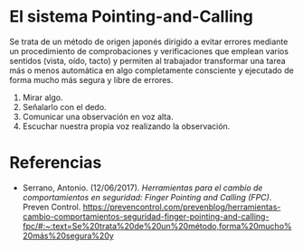 # El sistema Pointing-and-Calling
Se trata de un método de origen japonés dirigido a evitar errores mediante un procedimiento de comprobaciones y verificaciones que emplean varios sentidos (vista, oído, tacto) y permiten al trabajador transformar una tarea más o menos automática en algo completamente consciente y ejecutado de forma mucho más segura y libre de errores.

1. Mirar algo.
2. Señalarlo con el dedo.
3. Comunicar una observación en voz alta.
4. Escuchar nuestra propia voz realizando la observación.


# Referencias

- Serrano, Antonio. (12/06/2017). *Herramientas para el cambio de comportamientos en seguridad: Finger Pointing and Calling (FPC)*. Preven Control. https://prevencontrol.com/prevenblog/herramientas-cambio-comportamientos-seguridad-finger-pointing-and-calling-fpc/#:~:text=Se%20trata%20de%20un%20método,forma%20mucho%20más%20segura%20y
